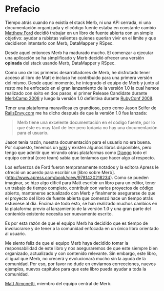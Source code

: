 # Prefacio

Tiempo atrás cuando no existía el stack Merb, ni una API cerrada, ni una documentación organizada y el código fuente estaba en constante cambio [Matthew Ford](http://github.com/deimos1986) decidió trabajar en un libro de fuente abierta con un simple objetivo: ayudar a rubistas valientes quienes querían vivir en el limite y que decidieron intentarlo con Merb, DataMapper y RSpec.

Desde aquel entonces Merb ha madurado mucho. El comenzar a ejecutar una aplicación se ha simplificado y Merb decidió ofrecer una versión **opinada** del stack usando Merb, DataMapper y RSpec.

Como uno de los primeros desarrolladores de Merb, he disfrutado tener acceso al libro de Matt e incluso he contribuido para una primera versión del mismo. Desde aquel momento, he integrado el equipo de Merb y junto al resto me he enfocado en el gran lanzamiento de la versión 1.0 la cual hemos realizado con éxito en dos pasos, el primer Release Candidate durante [MerbCamp 2008](http://merbcamp.com) y luego la versión 1.0 definitiva durante [RubyConf 2008](http://rubyconf.org).

Tener una plataforma maravillosa es grandioso, pero como Jason Seifer de [RailsEnvy.com](http://railsenvy.com) me ha dicho después de que la versión 1.0 fue lanzada:

> Merb tiene una excelente documentación en el código fuente, por lo que éste es muy fácil de leer pero todavía no hay una documentación para el usuario.

Jason tenia razón, nuestra documentación para el usuario no era buena. Por supuesto, tenemos un [wiki](http://wiki.merbivore.com) y existen algunos libros disponibles, pero tengo que admitir que mirando otras plataformas como [Django](http://www.djangobook.com/) todo el equipo central (core team) sabia que teníamos que hacer algo al respecto.

Los esfuerzos de Ford fueron tempranamente notados y la editora Apress le ofreció un acuerdo para escribir un [libro sobre Merb].(http://www.apress.com/book/view/9781430218234). Como se pueden imaginar, se hizo algo difícil para Matt escribir un libro para un editor, tener un trabajo de tiempo completo, contribuir con varios proyectos de código abierto, mantenerse actualizado con Merb y finalmente asegurarse de que el proyecto del libro de fuente abierta que comenzó hace un tiempo atrás estuviese al día. Encima de todo esto, se han realizado muchos cambios en la plataforma previo al lanzamiento de la versión 1.0 y una gran parte del contenido existente necesita ser nuevamente escrito.

Es por esta razón de que el equipo Merb ha decidido que es tiempo de involucrarse y de tener a la comunidad enfocada en un único libro orientado al usuario.

Me siento feliz de que el equipo Merb haya decidido tomar la responsabilidad de este libro y nos aseguraremos de que este siempre bien organizado, actualizado y con contenido relevante. Sin embargo, este libro, al igual que Merb, no crecerá y evolucionará mucho sin la ayuda de la comunidad. Por eso, por favor no dude en enviarnos correcciones, nuevos ejemplos, nuevos capítulos para que este libro pueda ayudar a toda la comunidad.

[Matt Aimonetti](http://merbist.com), miembro del equipo central de Merb.
